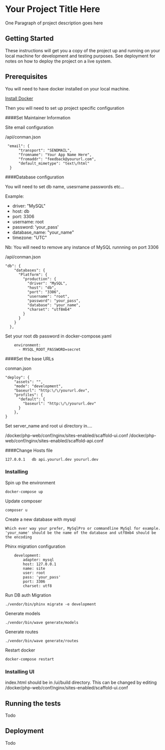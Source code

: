 # Your Project Title Here

One Paragraph of project description goes here

## Getting Started

These instructions will get you a copy of the project up and running on your local machine for development and testing purposes. See deployment for notes on how to deploy the project on a live system.

## Prerequisites

You will need to have docker installed on your local machine.

[Install Docker](https://docs.docker.com/docker-for-mac/install)

Then you will need to set up project specific configuration 

####Set Maintainer Information

Site email configuration

/api/conman.json

```
 "email": {
      "transport": "SENDMAIL",
      "fromname": "Your App Name Here",
      "fromaddr": "feedback@yoururl.com",
      "default_mimetype": "text\/html"
  }
```


####Database configuration

You will need to set db name, usesrname passwords etc...



Example:

* driver: "MySQL"
* host: db
* port: 3306
* username: root
* password: 'your_pass'
* database_name: "your_name"
* timezone: "UTC"

Nb: You will need to remove any instance of MySQL runnning on port 3306

/api/conman.json

```
"db": {
    "databases": {
      "Platform": {
        "production": {
          "driver": "MySQL",
          "host": "db",
          "port": "3306",
          "username": "root",
          "password": "your_pass",
          "database": "your_name",
          "charset": "utf8mb4"
        }
      }
    }
  },
```

Set your root db password in docker-compose.yaml

```
    environment:
      - MYSQL_ROOT_PASSWORD=secret
```



####Set the base URLs

conman.json

```
"deploy": {
    "assets": "",
    "mode": "development",
    "baseurl": "http:\/\/yoururl.dev",
    "profiles": {
      "default": {
        "baseurl": "http:\/\/yoururl.dev"
      }
    },
}
```

Set server_name and root ui directory in....

/docker/php-web/conf/nginx/sites-enabled/scaffold-ui.conf
/docker/php-web/conf/nginx/sites-enabled/scaffold-api.conf


####Change Hosts file

```
127.0.0.1   db api.yoururl.dev yoururl.dev
```


### Installing

Spin up the environment

```
docker-compose up
```

Update composer

```
composer u
```

Create a new database with mysql

```
Which ever way your prefer, MySqlPro or commandline MySql for example. 'your_name' should be the name of the database and utf8mb4 should be the encoding
```

Phinx migration configuration

```
    development:
        adapter: mysql
        host: 127.0.0.1
        name: site
        user: root
        pass: 'your_pass'
        port: 3306
        charset: utf8
```

Run DB auth Migration

```
./vendor/bin/phinx migrate -e development
```

Generate models

```
./vendor/bin/wave generate/models
```

Generate routes

```
./vendor/bin/wave generate/routes
```

Restart docker

```
docker-compose restart
```

### Installing UI

index.html should be in /ui/build directory. This can be changed by editing /docker/php-web/conf/nginx/sites-enabled/scaffold-ui.conf


## Running the tests

Todo  


## Deployment

Todo
